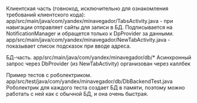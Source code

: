 Клиентская часть (говнокод, исключительно для ознакомления требований клиентского кода):
app/src/main/java/com/yandex/minavegador/TabsActivity.java - при навигации отправляет сайты для записи в БД.
Подписывается на NotificationManager и обращется только к DpProvider за данными.
app/src/main/java/com/yandex/minavegador/NewTabActivity.java - показывает список подсказок при вводе адреса.

БД-часть.
app/src/main/java/com/yandex/minavegador/db/*
Асинхронный запрос через DbProvider (из NewTabActivity) организован через каллбек
 
Пример тестов с роболектриком.
app/src/test/java/com/yandex/minavegador/db/DbBackendTest.java
Роболектрик для каждого теста создает БД в памяти, поэтому можно работать с ней как с обычной БД, и она очень быстрая.
